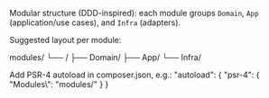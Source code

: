 Modular structure (DDD-inspired): each module groups `Domain`, `App` (application/use cases), and `Infra` (adapters).

Suggested layout per module:

modules/
  └── <Context>/
      ├── Domain/
      ├── App/
      └── Infra/

Add PSR-4 autoload in composer.json, e.g.:
"autoload": {
  "psr-4": {
    "Modules\\": "modules/"
  }
}

